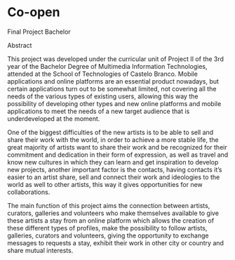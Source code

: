 # Co-open
Final Project Bachelor

Abstract

This project was developed under the curricular unit of Project II of the 3rd year of the Bachelor Degree of Multimedia Information Technologies, attended at the School of Technologies of Castelo Branco.
Mobile applications and online platforms are an essential product nowadays, but certain applications turn out to be somewhat limited, not covering all the needs of the various types of existing users, allowing this way the possibility of developing other types and new online platforms and mobile applications to meet the needs of a new target audience that is underdeveloped at the moment.

One of the biggest difficulties of the new artists is to be able to sell and share their work with the world, in order to achieve a more stable life, the great majority of artists want to share their work and be recognized for their commitment and dedication in their form of expression, as well as travel and know new cultures in which they can learn and get inspiration to develop new projects, another important factor is the contacts, having contacts it’s easier to an artist share, sell and connect their work and ideologies to the world as well to other artists, this way it gives opportunities for new collaborations.

The main function of this project aims the connection between artists, curators, galleries and volunteers who make themselves available to give these artists a stay from an online platform which allows the creation of these different types of profiles, make the possibility to follow artists, galleries, curators and volunteers, giving the opportunity to exchange messages to requests a stay, exhibit their work in other city or country and share mutual interests.
